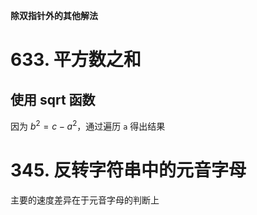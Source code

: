 **除双指针外的其他解法**


# 633. 平方数之和
## 使用 sqrt 函数
因为 $b^2 = c - a^2$，通过遍历 `a` 得出结果


# 345. 反转字符串中的元音字母
主要的速度差异在于元音字母的判断上